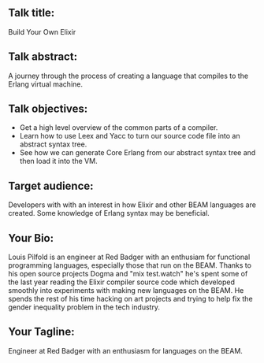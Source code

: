 ## Talk title:

Build Your Own Elixir


## Talk abstract:

A journey through the process of creating a language that compiles to the
Erlang virtual machine.


## Talk objectives:

* Get a high level overview of the common parts of a compiler.
* Learn how to use Leex and Yacc to turn our source code file into an abstract
  syntax tree.
* See how we can generate Core Erlang from our abstract syntax tree and then
  load it into the VM.


## Target audience:

Developers with with an interest in how Elixir and other BEAM languages are
created. Some knowledge of Erlang syntax may be beneficial.


## Your Bio:

Louis Pilfold is an engineer at Red Badger with an enthusiam for functional
programming languages, especially those that run on the BEAM. Thanks to his
open source projects Dogma and "mix test.watch" he's spent some of the last
year reading the Elixir compiler source code which developed smoothly into
experiments with making new languages on the BEAM. He spends the rest of his
time hacking on art projects and trying to help fix the gender inequality
problem in the tech industry.


## Your Tagline:

Engineer at Red Badger with an enthusiasm for languages on the BEAM.
